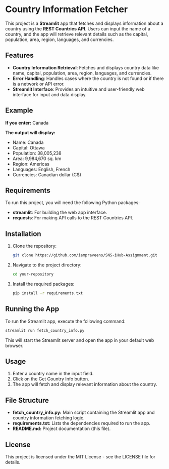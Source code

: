 # Country Information Fetcher

This project is a **Streamlit** app that fetches and displays information about a country using the **REST Countries API**. Users can input the name of a country, and the app will retrieve relevant details such as the capital, population, area, region, languages, and currencies.

## Features
- **Country Information Retrieval**: Fetches and displays country data like name, capital, population, area, region, languages, and currencies.
- **Error Handling**: Handles cases where the country is not found or if there is a network or API error.
- **Streamlit Interface**: Provides an intuitive and user-friendly web interface for input and data display.

## Example

**If you enter:**
Canada

**The output will display:**
- Name: Canada
- Capital: Ottawa
- Population: 38,005,238
- Area: 9,984,670 sq. km
- Region: Americas
- Languages: English, French
- Currencies: Canadian dollar (C$)

## Requirements

To run this project, you will need the following Python packages:
- **streamlit**: For building the web app interface.
- **requests**: For making API calls to the REST Countries API.

## Installation

1. Clone the repository:
    ```bash
    git clone https://github.com/iampraveens/SNS-iHub-Assignment.git
    ```

2. Navigate to the project directory:
    ```bash
    cd your-repository
    ```

3. Install the required packages:
    ```bash
    pip install -r requirements.txt
    ```

## Running the App

To run the Streamlit app, execute the following command:
```bash
streamlit run fetch_country_info.py
```
This will start the Streamlit server and open the app in your default web browser.

## Usage
1. Enter a country name in the input field.
2. Click on the Get Country Info button.
3. The app will fetch and display relevant information about the country.

## File Structure
- **fetch_country_info.py:** Main script containing the Streamlit app and country information fetching logic.
- **requirements.txt:** Lists the dependencies required to run the app.
- **README.md:** Project documentation (this file).

## License
This project is licensed under the MIT License - see the LICENSE file for details.